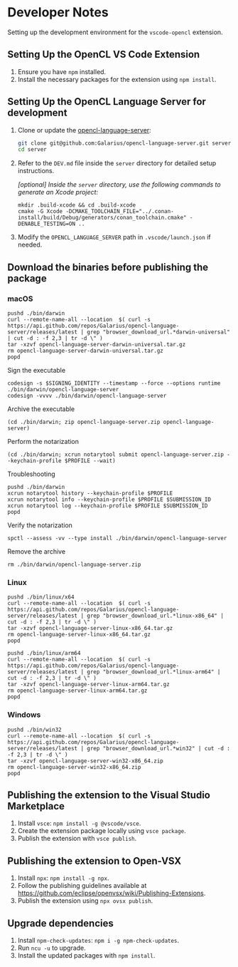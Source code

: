 # Developer Notes

Setting up the development environment for the `vscode-opencl` extension.

## Setting Up the OpenCL VS Code Extension

1. Ensure you have `npm` installed.
2. Install the necessary packages for the extension using `npm install`.

## Setting Up the OpenCL Language Server for development

1. Clone or update the [opencl-language-server](https://github.com/Galarius/opencl-language-server):

    ```bash
    git clone git@github.com:Galarius/opencl-language-server.git server
    cd server
    ```

2. Refer to the `DEV.md` file inside the `server` directory for detailed setup instructions.

    *[optional] Inside the `server` directory, use the following commands to generate an Xcode project:*
    ```
    mkdir .build-xcode && cd .build-xcode
    cmake -G Xcode -DCMAKE_TOOLCHAIN_FILE="../.conan-install/build/Debug/generators/conan_toolchain.cmake" -DENABLE_TESTING=ON ..
    ```

3. Modify the `OPENCL_LANGUAGE_SERVER` path in `.vscode/launch.json` if needed.

## Download the binaries before publishing the package

### macOS

```shell
pushd ./bin/darwin
curl --remote-name-all --location  $( curl -s https://api.github.com/repos/Galarius/opencl-language-server/releases/latest | grep "browser_download_url.*darwin-universal" | cut -d : -f 2,3 | tr -d \" )
tar -xzvf opencl-language-server-darwin-universal.tar.gz
rm opencl-language-server-darwin-universal.tar.gz
popd
```

Sign the executable

```shell
codesign -s $SIGNING_IDENTITY --timestamp --force --options runtime ./bin/darwin/opencl-language-server
codesign -vvvv ./bin/darwin/opencl-language-server
```

Archive the executable

```shell
(cd ./bin/darwin; zip opencl-language-server.zip opencl-language-server)
```

Perform the notarization

```shell
(cd ./bin/darwin; xcrun notarytool submit opencl-language-server.zip --keychain-profile $PROFILE --wait)
```

Troubleshooting

```shell
pushd ./bin/darwin
xcrun notarytool history --keychain-profile $PROFILE
xcrun notarytool info --keychain-profile $PROFILE $SUBMISSION_ID
xcrun notarytool log --keychain-profile $PROFILE $SUBMISSION_ID
popd
```

Verify the notarization

```shell
spctl --assess -vv --type install ./bin/darwin/opencl-language-server
```

Remove the archive

```shell
rm ./bin/darwin/opencl-language-server.zip
```

### Linux

```shell
pushd ./bin/linux/x64
curl --remote-name-all --location  $( curl -s https://api.github.com/repos/Galarius/opencl-language-server/releases/latest | grep "browser_download_url.*linux-x86_64" | cut -d : -f 2,3 | tr -d \" )
tar -xzvf opencl-language-server-linux-x86_64.tar.gz
rm opencl-language-server-linux-x86_64.tar.gz
popd

pushd ./bin/linux/arm64
curl --remote-name-all --location  $( curl -s https://api.github.com/repos/Galarius/opencl-language-server/releases/latest | grep "browser_download_url.*linux-arm64" | cut -d : -f 2,3 | tr -d \" )
tar -xzvf opencl-language-server-linux-arm64.tar.gz
rm opencl-language-server-linux-arm64.tar.gz
popd
```

### Windows

```shell
pushd ./bin/win32
curl --remote-name-all --location  $( curl -s https://api.github.com/repos/Galarius/opencl-language-server/releases/latest | grep "browser_download_url.*win32" | cut -d : -f 2,3 | tr -d \" )
tar -xzvf opencl-language-server-win32-x86_64.zip
rm opencl-language-server-win32-x86_64.zip
popd
```

## Publishing the extension to the Visual Studio Marketplace 

1. Install `vsce`: `npm install -g @vscode/vsce`.
2. Create the extension package locally using `vsce package`.
3. Publish the extension with `vsce publish`.

## Publishing the extension to Open-VSX

1. Install `npx`: `npm install -g npx`.
2. Follow the publishing guidelines available at https://github.com/eclipse/openvsx/wiki/Publishing-Extensions.
3. Publish the extension using `npx ovsx publish`.

## Upgrade dependencies

1. Install `npm-check-updates`: `npm i -g npm-check-updates`.
2. Run `ncu -u` to upgrade.
3. Install the updated packages with `npm install`.
